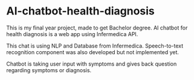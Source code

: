 # AI-chatbot-health-diagnosis

This is my final year project, made to get Bachelor degree. 
AI chatbot for health diagnosis is a web app using Infermedica API. 

This chat is using NLP and Database from Infermedica.
Speech-to-text recognition component was also developed but not implemented yet.

Chatbot is taking user input with symptoms and gives back question regarding symptoms or diagnosis.
